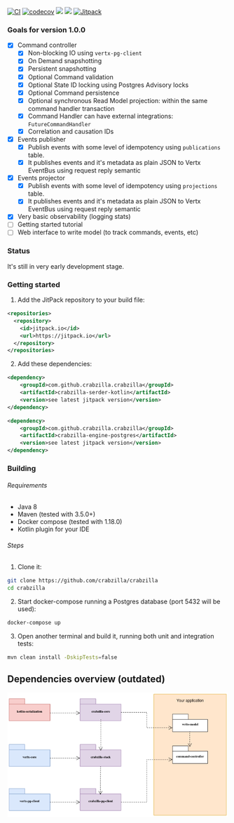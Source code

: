 [![CI](https://github.com/crabzilla/crabzilla/actions/workflows/blank.yml/badge.svg)](https://github.com/crabzilla/crabzilla/actions/workflows/blank.yml)
[![codecov](https://codecov.io/gh/crabzilla/crabzilla/branch/main/graph/badge.svg)](https://codecov.io/gh/crabzilla/crabzilla)
[![](https://www.code-inspector.com/project/24241/score/svg)](https://frontend.code-inspector.com/public/project/24241/crabzilla/dashboard)
[![](https://www.code-inspector.com/project/24241/status/svg)](https://frontend.code-inspector.com/public/project/24241/crabzilla/dashboard)
[![Jitpack](https://jitpack.io/v/io.github.crabzilla/crabzilla.svg)](https://jitpack.io/#io.github.crabzilla/crabzilla)


### Goals for version 1.0.0

- [x] Command controller
  - [X] Non-blocking IO using `vertx-pg-client`
  - [X] On Demand snapshotting
  - [X] Persistent snapshotting
  - [X] Optional Command validation
  - [X] Optional State ID locking using Postgres Advisory locks
  - [X] Optional Command persistence
  - [X] Optional synchronous Read Model projection: within the same command handler transaction
  - [X] Command Handler can have external integrations: `FutureCommandHandler`
  - [X] Correlation and causation IDs
- [x] Events publisher
  - [X] Publish events with some level of idempotency using `publications` table.
  - [X] It publishes events and it's metadata as plain JSON to Vertx EventBus using request reply semantic
- [x] Events projector
  - [X] Publish events with some level of idempotency using `projections` table.
  - [X] It publishes events and it's metadata as plain JSON to Vertx EventBus using request reply semantic 
- [x] Very basic observability (logging stats)
- [ ] Getting started tutorial
- [ ] Web interface to write model (to track commands, events, etc)

### Status

It's still in very early development stage. 

### Getting started

1. Add the JitPack repository to your build file:

```xml
<repositories>
  <repository>
    <id>jitpack.io</id>
    <url>https://jitpack.io</url>
  </repository>
</repositories>
```

2. Add these dependencies:

```xml
<dependency>
    <groupId>com.github.crabzilla.crabzilla</groupId>
    <artifactId>crabzilla-serder-kotlin</artifactId>
    <version>see latest jitpack version</version>
</dependency>
```

```xml
<dependency>
    <groupId>com.github.crabzilla.crabzilla</groupId>
    <artifactId>crabzilla-engine-postgres</artifactId>
    <version>see latest jitpack version</version>
</dependency>
```

### Building

###### Requirements

* Java 8
* Maven (tested with 3.5.0+)
* Docker compose (tested with 1.18.0)
* Kotlin plugin for your IDE

###### Steps

1. Clone it:

```bash
git clone https://github.com/crabzilla/crabzilla
cd crabzilla
```

2. Start docker-compose running a Postgres database (port 5432 will be used):

```bash
docker-compose up
```

3. Open another terminal and build it, running both unit and integration tests:

```bash
mvn clean install -DskipTests=false
```

## Dependencies overview (outdated)

![GitHub Logo](/crabzilla-packages.png)
